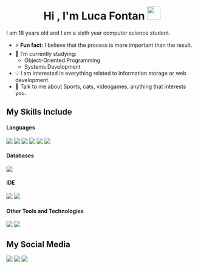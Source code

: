 <h1 align="center"><b>Hi , I'm Luca Fontan </b><img src="https://media.giphy.com/media/hvRJCLFzcasrR4ia7z/giphy.gif" width="35"></h1>

I am 18 years old and I am a sixth year computer science student.

- ⚡ **Fun fact:** I believe that the process is more important than the result.
- 🔭 I’m currently studying:
	- Object-Oriented Programming
	- Systems Development 
- :bulb: I am interested in everything related to information storage or web development.
- 💬 Talk to me about Sports, cats, videogames, anything that interests you.

## My Skills Include

<h4> Languages </h4>
<span> 
   <img src="https://img.shields.io/badge/C-00599C?style=for-the-badge&logo=c&logoColor=white">
  <img src="https://img.shields.io/badge/c++-%2300599C.svg?style=for-the-badge&logo=c%2B%2B&logoColor=white">
  <img src="https://img.shields.io/badge/HTML5-E34F26?style=for-the-badge&logo=html5&logoColor=white">
  <img src="https://img.shields.io/badge/CSS3-1572B6?style=for-the-badge&logo=css3&logoColor=white">
  <img src="https://img.shields.io/badge/JavaScript-F7DF1E?style=for-the-badge&logo=javascript&logoColor=black">
  <img src="https://img.shields.io/badge/Java-ED8B00?style=for-the-badge&logo=java&logoColor=white">
</span>

<h4> Databases </h4>
<span>
  <img src="https://img.shields.io/badge/MySQL-00000F?style=for-the-badge&logo=mysql&logoColor=white">
</span>

<h4> IDE </h4>
<span>
<img src="https://img.shields.io/badge/Eclipse-FE7A16.svg?style=for-the-badge&logo=Eclipse&logoColor=white">
<img src="https://img.shields.io/badge/Visual_Studio_Code-0078D4?style=for-the-badge&logo=visual%20studio%20code&logoColor=white">


<h4> Other Tools and Technologies </h4>
<span>
  <img src="https://img.shields.io/badge/Git-F05032?style=for-the-badge&logo=git&logoColor=white">
  <img src="https://img.shields.io/badge/Xampp-F37623?style=for-the-badge&logo=xampp&logoColor=white">

</span>




    


## My Social Media

 
<a target="_blank" href="https://www.linkedin.com/in/luca-font%C3%A1n-6aa381346/"><img src="https://img.shields.io/badge/-LinkedIn-0077B5?style=for-the-badge&logo=Linkedin&logoColor=white"></img></a>
<a target="_blank" href="mailto:fontanluca55@gmail.com"><img src="https://img.shields.io/badge/-Gmail-D14836?style=for-the-badge&logo=Gmail&logoColor=white"></img></a>
<a target="_blank" href="https://www.instagram.com/luk.fontan/?hl=es-la"><img src="https://img.shields.io/badge/Instagram-%23E4405F.svg?style=for-the-badge&logo=Instagram&logoColor=white"></img></a>

